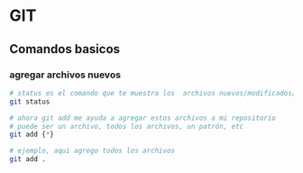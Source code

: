 # GIT

## Comandos basicos

### agregar archivos nuevos

```sh
# status es el comando que te muestra los  archivos nuevos/modificados/borrados
git status

# ahora git add me ayuda a agregar estos archivos a mi repositorio
# puede ser un archivo, todos los archivos, un patrón, etc
git add {*}

# ejemplo, aqui agrego todos los archivos
git add .
```
